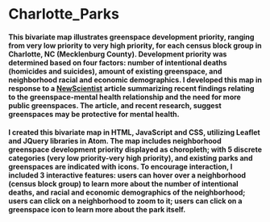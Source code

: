# Charlotte_Parks

#### This bivariate map illustrates greenspace development priority, ranging from very low priority to very high priority, for each census block group in Charlotte, NC (Mecklenburg County). Development priority was determined based on four factors: number of intentional deaths (homicides and suicides), amount of existing greenspace, and neighborhood racial and economic demographics. I developed this map in response to a [NewScientist](https://www.newscientist.com/article/mg24933270-800-green-spaces-arent-just-for-nature-they-boost-our-mental-health-too/) article summarizing recent findings relating to the greenspace-mental health relationship and the need for more public greenspaces. The article, and recent research, suggest greenspaces may be protective for mental health.

#### I created this bivariate map in HTML, JavaScript and CSS, utilizing Leaflet and JQuery libraries in Atom. The map includes neighborhood greenspace development priority displayed as choropleth; with 5 discrete categories (very low priority-very high priority), and existing parks and greenspaces are indicated with icons. To encourage interaction, I included 3 interactive features: users can hover over a neighborhood (census block group) to learn more about the number of intentional deaths, and racial and economic demographics of the neighborhood; users can click on a neighborhood to zoom to it; users can click on a greenspace icon to learn more about the park itself.

